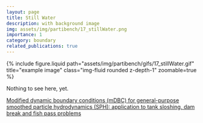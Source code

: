 ```yaml
---
layout: page
title: Still Water
description: with background image
img: assets/img/partibench/17_stillWater.png
importance: 1
category: boundary
related_publications: true
---
```


{% include figure.liquid path="assets/img/partibench/gifs/17_stillWater.gif" title="example image" class="img-fluid rounded z-depth-1" zoomable=true %}

Nothing to see here, yet.

[Modified dynamic boundary conditions (mDBC) for general-purpose smoothed particle hydrodynamics (SPH): application to tank sloshing, dam break and fish pass problems](https://link.springer.com/article/10.1007/s40571-021-00403-3)
